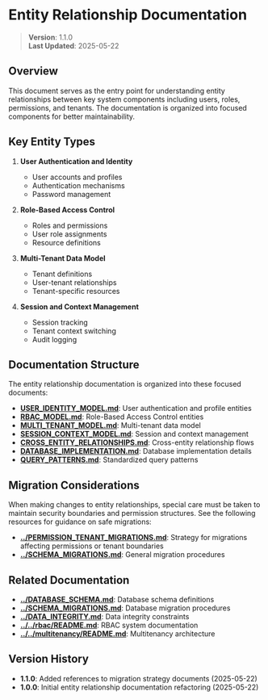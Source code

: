 
# Entity Relationship Documentation

> **Version**: 1.1.0  
> **Last Updated**: 2025-05-22

## Overview

This document serves as the entry point for understanding entity relationships between key system components including users, roles, permissions, and tenants. The documentation is organized into focused components for better maintainability.

## Key Entity Types

1. **User Authentication and Identity**
   - User accounts and profiles
   - Authentication mechanisms
   - Password management

2. **Role-Based Access Control**
   - Roles and permissions
   - User role assignments
   - Resource definitions

3. **Multi-Tenant Data Model**
   - Tenant definitions
   - User-tenant relationships
   - Tenant-specific resources

4. **Session and Context Management**
   - Session tracking
   - Tenant context switching
   - Audit logging

## Documentation Structure

The entity relationship documentation is organized into these focused documents:

- **[USER_IDENTITY_MODEL.md](USER_IDENTITY_MODEL.md)**: User authentication and profile entities
- **[RBAC_MODEL.md](RBAC_MODEL.md)**: Role-Based Access Control entities
- **[MULTI_TENANT_MODEL.md](MULTI_TENANT_MODEL.md)**: Multi-tenant data model
- **[SESSION_CONTEXT_MODEL.md](SESSION_CONTEXT_MODEL.md)**: Session and context management
- **[CROSS_ENTITY_RELATIONSHIPS.md](CROSS_ENTITY_RELATIONSHIPS.md)**: Cross-entity relationship flows
- **[DATABASE_IMPLEMENTATION.md](DATABASE_IMPLEMENTATION.md)**: Database implementation details
- **[QUERY_PATTERNS.md](QUERY_PATTERNS.md)**: Standardized query patterns

## Migration Considerations

When making changes to entity relationships, special care must be taken to maintain security boundaries and permission structures. See the following resources for guidance on safe migrations:

- **[../PERMISSION_TENANT_MIGRATIONS.md](../PERMISSION_TENANT_MIGRATIONS.md)**: Strategy for migrations affecting permissions or tenant boundaries
- **[../SCHEMA_MIGRATIONS.md](../SCHEMA_MIGRATIONS.md)**: General migration procedures

## Related Documentation

- **[../DATABASE_SCHEMA.md](../DATABASE_SCHEMA.md)**: Database schema definitions
- **[../SCHEMA_MIGRATIONS.md](../SCHEMA_MIGRATIONS.md)**: Database migration procedures
- **[../DATA_INTEGRITY.md](../DATA_INTEGRITY.md)**: Data integrity constraints
- **[../../rbac/README.md](../../rbac/README.md)**: RBAC system documentation
- **[../../multitenancy/README.md](../../multitenancy/README.md)**: Multitenancy architecture

## Version History

- **1.1.0**: Added references to migration strategy documents (2025-05-22)
- **1.0.0**: Initial entity relationship documentation refactoring (2025-05-22)
